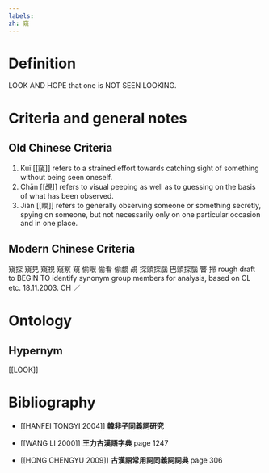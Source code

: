 ```yaml
---
labels: 
zh: 窺
---
```


# Definition
LOOK AND HOPE that one is NOT SEEN LOOKING.
# Criteria and general notes
## Old Chinese Criteria
1. Kuī [[窺]] refers to a strained effort towards catching sight of something without being seen oneself.
2. Chān [[覘]] refers to visual peeping as well as to guessing on the basis of what has been observed.
3. Jiàn [[瞷]] refers to generally observing someone or something secretly, spying on someone, but not necessarily only on one particular occasion and in one place.
## Modern Chinese Criteria
窺探
窺見
窺視
窺察
窺
偷眼
偷看
偷覷
覘
探頭探腦
巴頭探腦
瞥
掃
rough draft to BEGIN TO identify synonym group members for analysis, based on CL etc. 18.11.2003. CH ／
# Ontology

## Hypernym
[[LOOK]]
# Bibliography
- [[HANFEI TONGYI 2004]]
**韓非子同義詞研究** 

- [[WANG LI 2000]]
**王力古漢語字典** page 1247

- [[HONG CHENGYU 2009]]
**古漢語常用詞同義詞詞典** page 306
